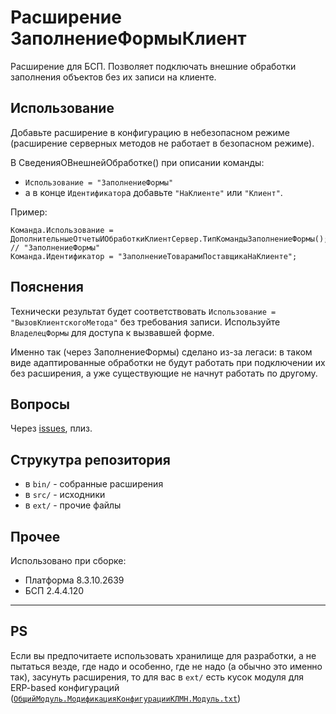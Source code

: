 # Расширение ЗаполнениеФормыКлиент
Расширение для БСП. Позволяет подключать внешние обработки заполнения объектов без их записи на клиенте. 

## Использование

Добавьте расширение в конфигурацию в небезопасном режиме (расширение серверных методов не работает в безопасном режиме).

В СведенияОВнешнейОбработке() при описании команды:
  - ```Использование = "ЗаполнениеФормы"```
  - а в конце ```Идентификатор```a добавьте ```"НаКлиенте"``` или ```"Клиент"```.

Пример:
```
Команда.Использование = ДополнительныеОтчетыИОбработкиКлиентСервер.ТипКомандыЗаполнениеФормы(); // "ЗаполнениеФормы"
Команда.Идентификатор = "ЗаполнениеТоварамиПоставщикаНаКлиенте";
```

## Пояснения

Технически результат будет соответствовать ```Использование = "ВызовКлиентскогоМетода"``` без требования записи. Используйте ```ВладелецФормы``` для доступа к вызвавшей форме.

Именно так (через ЗаполнениеФормы) сделано из-за легаси: в таком виде адаптированные обработки не будут работать при подключении их без расширения, а уже существующие не начнут работать по другому.

## Вопросы

Через [issues](https://github.com/klimenko-1c/EXT_FillFormClient/issues), плиз.

## Струкутра репозитория

 - в ```bin/``` - собранные расширения
 - в ```src/``` - исходники
 - в ```ext/``` - прочие файлы

## Прочее
Использовано при сборке:
 - Платформа 8.3.10.2639
 - БСП 2.4.4.120

---
## PS
Если вы предпочитаете использовать хранилище для разработки, а не пытаться везде, где надо и особенно, где не надо (а обычно это именно так), засунуть расширения, то для вас в ```ext/``` есть кусок модуля для ERP-based конфигураций ([```ОбщийМодуль.МодификацияКонфигурацииКЛМН.Модуль.txt```](ext/ОбщийМодуль.МодификацияКонфигурацииКЛМН.Модуль.txt))
